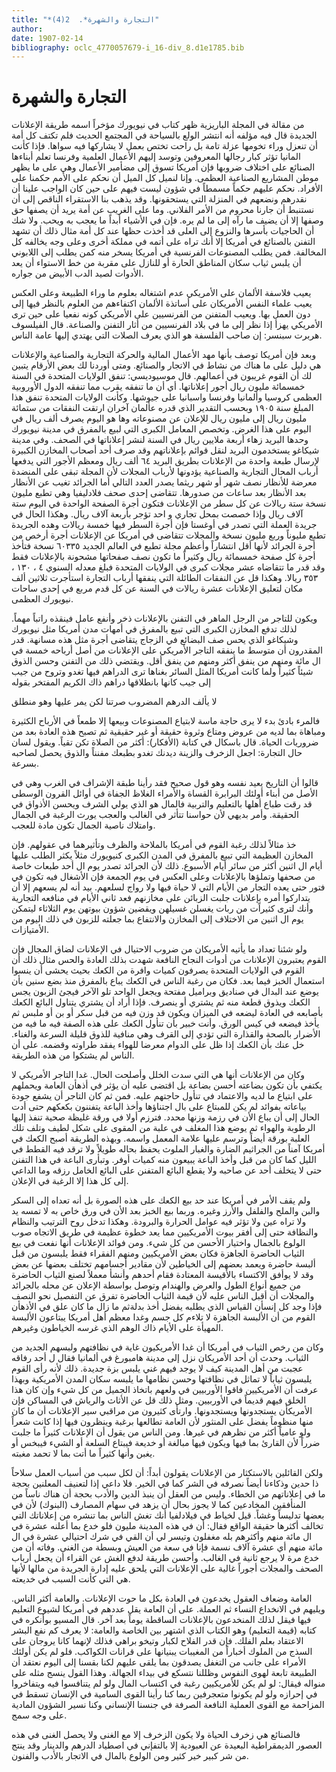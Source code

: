 ```yaml
---
title: "*التجارة والشهرة*.  2(4)"
author: 
date: 1907-02-14
bibliography: oclc_4770057679-i_16-div_8.d1e1785.bib
---
```




#  التجارة والشهرة 

 من مقالة في  المجلة  الباريزية 
 ظهر كتاب في نيويورك مؤخراً اسمه طريقة الإعلانات الجديدة قال فيه مؤلفه أنه انتشر الولع بالسياحة في المجتمع الحديث فلم تكتف كل أمة أن تنعزل وراء تخومها عزلة تامة بل راحت تختص بعمل لا يشاركها فيه سواها. فإذا كأنت المانيا تؤثر كبار رجالها المعروفين وتوسد إليهم الأعمال العلمية وفرنسا تعلم أبناءها الصنائع على اختلاف ضروبها فإن أمريكا تسوق إلى مضأمير الأعمال وهي على ما يظهر موطن المشاريع الصناعية العظمى. وإنا لنميل كل الميل أن نحكم على الأمم حكمنا على الأفراد. نحكم عليهم حكماً مسمطاً في شؤون ليست فيهم على حين كان الواجب علينا أن نقدرهم ونضعهم في المنزلة التي يستحقونها. وقد يذهب بنا الاستقراء الناقص إلى أن نستنبط أن جارنا محروم من الأمر الفلاني. وما على الغريب عن أمة يريد أن يصفها حق وصفها إلا أن يضيف ما رآه إلى ما لم يره. فإن في الأشياء أبداً ما يعجب به ويحب. ولا شك أن الحاجيات بأسرها والنزوع إلى العلى قد أخذت حظها عند كل أمة مثال ذلك أن تشهد التفنن بالصنائع في أمريكا إلا أنك تراه على أتمه في مملكة أخرى وعلى وجه يخالفه كل المخالفة. فمن يطلب المصنوعات الفرنسية في أمريكا يسخر منه كمن يطلب إلى اللابوني أن يلبس ثياب سكان المناطق الحارة أو للنازل على مقربة من خط الاستواء أن يعد الأدوات لصيد الدب الأبيض من جواره. 

 يعيب فلاسفة الألمان على الأمريكي عدم اشتغاله بعلوم ما وراء الطبيعة وعلى العكس يعيب علماء النفس الأمريكان على أساتذة الألمان اكتفاءهم من العلوم بالنظر فيها إلى دون العمل بها. ويعيب المتفنن من الفرنسيين على الأمريكي كونه نفعيا على حين ترى الأمريكي يهزأ إذا نظر إلى ما في بلاد الفرنسيين من أثار التفنن والصناعة. قال الفيلسوف هربرت سبنسر: إن صاحب الفلسفة هو الذي يعرف الصلات التي يهتدي إليها عامة الناس. 

 وبعد فإن أمريكا توصف بأنها مهد الأعمال المالية والحركة التجارية والصناعية والإعلانات هي دليل على ما هناك من نشاط في الاتجار والصنائع. ومتى أوردنا لك بعض الأرقام يتبين لك أن القوم غريبون في أعمالهم. قال موسيوديسي: تنفق الولايات   المتحدة في السنة  خمسمائة  مليون ريال أجور إعلاناتها. أي أن ما تنفقه يقرب مما تنفقه الدول الأوروبية العظمى كروسيا وألمانيا وفرنسا واسبانيا على جيوشها. وكأنت الولايات المتحدة تنفق هذا المبلغ سنة  ١٩٠٥  وبحسب التقدير الذي قدره عألمان آخران ارتقت النفقات من  ستمائة  مليون ريال إلى مليون ريال للإعلان عن مصنوعاته وها هو اليوم يصرف  ألف  ريال في اليوم على هذا الغرض. وتخصص المعامل الكبرى التي لبيع بالمفرق في مدينة نيويورك وحدها البريد زهاء  أربعة  ملايين ريال في السنة لنشر إعلاناتها في الصحف. وفي مدينة شيكاغو يستخدمون البريد لنقل قوائم بإعلاناتهم وقد صرف  أحد  أصحاب المخازن الكبيرة لإرسال طبعة واحدة من الإعلانات بطريق البريد  ٦٤  ألف  ريال ومعظم الأجور التي يدفعها أرباب المحال التجارية والصناعية يؤدونها لأرباب المجلات لأن المجلة تبقى على المنضدة معرضة للأنظار نصف شهر أو شهر ريثما يصدر العدد التالي أما الجرائد تغيب عن الأنظار بعد الأنظار بعد ساعات من صدورها. تتقاضى  إحدى  صحف فلادليفيا وهي تطبع مليون نسخة  ستة  ريالات عن كل سطر من الإعلانات فتكون أجرة الصفحة الواحدة في اليوم  ستة آلاف  ريال وإذا خصصت بمحل تجاري و  احد  تؤجر بأربعة  آلاف  ريال. وهكذا الحال في جريدة العملة التي تصدر في أوغستا فإن أجرة السطر فيها  خمسة  ريالات وهده الجريدة تطبع مليوناً وربع مليون نسخة والمجلات تتقاضى في أمريكا عن الإعلانات أجرة أرخص من أجرة الجرائد لأنها أقل انتشاراً وأعظم مجلة تطبع في العالم الجديد  ٦٠٣٣٥  نسخة فتأخذ أجرة كل صفحة  خمسمائة  ريال وكثيراً ما تكون نصف صفحاتها مشحونة بالإعلانات فقط وقد قدر ما تتقاضاه  عشر  مجلات كبرى في الولايات المتحدة فبلغ معدله السنوي  ٤  ،  ١٣٠  ،  ٣٥٣  ريالا. وهكذا قل عن النفقات الطائلة التي ينفقها أرباب التجارة استأجرت  ثلاثين  ألف  مكان لتعليق الإعلانات  عشرة  ريالات في السنة عن كل قدم مربع في  إحدى  ساحات نيويورك العظمى. 

 ويكون للتاجر من الرجل الماهر في التفنن بالإعلانات ذخر وأنفع عامل فينقذه راتباً مهماً. لذلك تدفع المخازن الكبرى التي تبيع بالمفرق في أمهات مدن أمريكا مثل نيويورك وشيكاغو الذي يحس صف البضائع في الزجاج يتقاضى أجرة مثل هذه مسانهة.   قدر المقدرون أن متوسط ما ينفقه التاجر الأمريكي على الإعلانات من أصل أرباحه  خمسة  في ال  مائة  ومنهم من ينفق أكثر ومنهم من ينفق أقل. ويقتضي ذلك من التفنن وحسن الذوق شيئاً كثيراً ولما كانت أمريكا المثل السائر بغناها ترى الدراهم فيها تغدو وتروح من جيب إلى جيب كانها بانطلاقها دراهم ذاك الكريم المفتخر بقوله 

 لا يألف الدرهم المضروب صرتنا   لكن يمر عليها وهو منطلق  

 فالمرء بادئ بدء لا يرى حاجة ماسة لابتياع المصنوعات وبيعها إلا طمعاً في الأرباح الكثيرة ومباهاة بما لديه من عروض ومتاع وثروة حقيقة أو غير حقيقية ثم تصبح هذه العادة بعد من ضروريات الحياة. قال باسكال في كتابة (الأفكار): أكثر من الصلاة تكن تقياً. ويقول لسان حال التجارة: اجعل الزخرف والزينة ديدنك تغدو بطبعك مفنناً والذوق يحصل لصاحبه بسرعة. 

 قالوا أن التاريخ يعيد نفسه وهو قول صحيح فقد رأينا طبقة الإشراف في الغرب وهي في الأصل من أبناء أولئك البرابرة القساة والأمراء الغلاظ الجفاة في أوائل القرون الوسطى قد رقت طباع أهلها بالتعليم والتربية فالمال هو الذي يولي الشرف ويحسن الأذواق في الحقيقة. وأمر بديهي لأن حواسنا تتأثر في الغالب والعجب يورث الرغبة في الجمال وامتلاك ناصية الجمال تكون مادة للعجب. 

 خذ مثالاً لذلك رغبة القوم في أمريكا بالملاحة والظرف وتأثيرهما في عقولهم. فإن المخازن العظيمة التي تبيع بالمفرق في المدن الكبرى كنيويورك مثلاً يكثر الطلب عليها أيام ال  اثنين  أكثر من سائر أيام الأسبوع. ذلك لأن الجرائد تصدر يوم ال  أحد  طبعات خاصة من صحفها وتملؤها بالإعلانات وعلى العكس في يوم الجمعة فإن الأشغال فيه تكون في فتور حتى يعده التجار من الأيام التي لا حياة فيها ولا رواج لسلعهم. بيد أنه لم يسعهم إلا أن يتداركوا أمره بإعلانات جلبت الزبائن على مخازنهم فعد ثاني الأيام في منافعه التجارية وأنك لترى كثيراًت من ربات يغسلن غسيلهن ويقضين شؤون بيوتهن يوم الثلاثاء ليتمكن يوم ال  اثنين  من الاختلاف إلى المخازن والانتفاع بما جعلته للزبون في ذلك اليوم من الأمتيازات. 

 ولو شئنا تعداد ما يأتيه الأمريكان من ضروب الاحتيال في الإعلانات لضاق المجال فإن القوم يعتبرون الإعلانات من أدوات النجاح النافعة شهدت بذلك العادة والحس مثال ذلك أن   القوم في الولايات المتحدة يصرفون كميات وافرة من الكعك بحيث يحشى أن ينسوا استعمال الخبز فيما بعد. فكان من رغبة الناس في الكعك يباع بالمفرق منذ بضع سنين بأن يوضع عند البدال في صناديق وبراميل مفتحة ويجعل الواحد تلو الآخر فيجئ الزبون يجس الكعك ويذوق قطعة منه ثم يشتري أو ينصرف. فإذا أراد أن يشتري يتناول البائع الكعك بأصابعه في العادة ليضعه في الميزان ويكون قد وزن فيه من قبل سكر أو بن أو ملبس ثم يأخذ فيضعه في كيس الورق. وأنت خبير بأن تنأول الكعك على هذه الصفة فيه ما فيه من الأضرار بالصحة والقذارة التي تؤدي إلى القرف وهي منافية للذوق قليلة السرعة والغناء. خل عنك بأن الكعك إذا ظل على الدوام معرضا للهواء يفقد طراوته وقضمه. على أن الناس لم يشتكوا من هذه الطريقة. 

 وكان من الإعلانات أنها هي التي سدت الخلل وأصلحت الحال. غدا التاجر الأمريكي لا يكتفي بأن تكون بضاعته أحسن بضاعة بل اقتضى عليه أن يؤثر في أذهأن العامة ويحملهم على ابتياع ما لديه والاعتماد في تنأول حاجتهم عليه. فمن ثم كان التاجر أن يشفع جودة بياعاته بفوائد لم يكن للمبتاع على بال اجتناؤها وأخذ الباعة يتفننون بكعكهم حتى أدت الحال إلى أن يباع الأن في رزمة وزنها محدد. فترزم أولا في ورقة غليظة صحية تنفذ إليها الرطوبة والهواء ثم يوضع هذا المغلف في علبة من المقوى على شكل لطيف وتلف تلك العلبة بورقة أيضاً وترسم عليها علامة المعمل واسمه. وبهذه الطريقة أصبح الكعك في أمريكا آمناً من الجراثيم الضارة والغبار الملوث يحفظ بحاله طويلاً ولا ترقد فيه القطط في الليل كما كان من قبل وأخذ الباعة يبيعون منه كميات أوفر. وتبأرى الباعة في هذا التفنن حتى لا يتخلف  أحد  عن صاحبه ولا يقطع البائع المتفنن على البائع الخامل رزقه وما الداعي إلى كل هذا إلا الرغبة في الإعلان. 

 ولم يقف الأمر في أمريكا عند حد بيع الكعك على هذه الصورة بل أنه تعداه إلى السكر والبن والملح والفلفل والأرز وغيره. وربما بيع الخبز بعد الأن في ورق خاص به لا تمسه يد ولا تراه عين ولا تؤثر فيه عوامل الحرارة والبرودة. وهكذا تدخل روح الترتيب والنظام والنظافة حتى إلى أفقر بيوت الأمريكيين مما يعد خطوة عظيمة في طريق الاتجاه صوب الولوع بالجمال واختيار الأحسن من كل شيء.   ومن فوائد الإعلانات أنها نفعت في بيع الثياب الحاضرة الجاهزة فكان بعض الأمريكيين ومنهم الفقراء فقط يلبسون من قبل ألبسة حاضرة ويعمد بعضهم إلى الخياطين لأن مقادير أجسامهم تختلف بعضها عن بعض وقد لا يوأفق الاكتساء بالأقيسة المعتادة فقام أحدهم وأنشأ معملاً لصنع الثياب الحاضرة من جميع أنواع الطول والعرض والهندام وتوصل بواسطة الإعلان عن محله بالجرائد والمجلات أن أقبل الناس عليه لأن قيمة الثياب الحاضرة تفرق عن التفصيل نحو النصف فإذا وجد كل إنسأن القياس الذي يطلبه يفضل أخذ بدلةثم ما زال ما كان علق في الأذهأن القوم من أن الألبسة الجاهزة لا تلاءم كل جسم وغدا معظم أهل أمريكا يبتاعون الألبسة المهيأة على الأيام ذاك الوهم الذي غرسه الخياطون وغيرهم. 

 وكان من رخص الثياب في أمريكا أن غدا الأمريكيون غاية في نظافتهم ولبسهم الجديد من الثياب. وحدث أن  أحد  الأمريكان نزل إلى مدينة هامبورغ في ألمانيا فقال ل  أحد  رفاقه عجبت من أهل المدينة كيف لا يوجد فيهم غني يلبس بزة جديدة. ذلك لأنه رأى القوم يلبسون ثياباً لا تماثل في نظافتها وحسن نظامها ما يلبسه سكان المدن الأمريكية وبهذا عرفت أن الأمريكيين فاقوا الأوربيين في ولعهم باتخاذ الجميل من كل شيء وإن كان هذا الخلق فيهم قديماً في الأوربيين. ومثل ذلك قل عن الأثاث والرياش في المساكن فإن الأمريكأن يستجدونها ويستجدونها. وارتأى كثيرون من مراقبي سير الإعلانات أن ما كان منها منظوماً يفضل على المنثور لأن العامة تطالعها برغبة وينظرون فيها إذا كانت شعراً ولو عامياً أكثر من نظرهم في غيرها. ومن الناس من يقول أن الإعلانات كثيراً ما جلبت ضرراً لأن القارئ بما فيها ويكون فيها مبالغة أو خديعة فيبتاع السلعة أو الشيء فيبخس أو يغبن وأنها كثيراً ما أتت بما لا تحمد مغبته. 

 ولكن القائلين بالاستكثار من الإعلانات يقولون أبداً: أن لكل سبب من أسباب العمل سلاحاً ذا حدين وذكاءنا أيضاً نصرفه في الشر كما في الخير. فلا داعي إذا لتعنيف المعلنين بحجة ما في إعلاناتهم من الخطاء. وليس من العقل أن ينبذ الدين والأدب بحجة أن هناك ناساً من المنأفقين المخادعين كما لا يجوز بحال أن يزهد في سهام المصارف (البنوك) لأن في بعضها تدليساً وغشاً.   قيل لخياط في فيلادلفيا أنك تغش الناس بما تنشره من إعلاناتك التي تخالف أكثرها حقيقة الواقع فقال: أن في هذه المدينة مليون فلو خدع بما أعلنه  عشرة  في ال  مائة  منهم وأكثرهم بله مغفلون وتيسر لي أن القي في شرك احتيالي  عشرة  في ال  مائة  منهم أي  عشرة  آلاف  نسمة فإنا في سعة من العيش وبسطة من الغنى. وفاته أن من خدع مرة لا يرجع ثانية في الغالب. وأحسن طريقة لدفع الغش عن القراء أن يجعل أرباب الصحف والمجلات أجوراً غالية على الإعلانات التي يلحق عليه إدارة الجريدة من مالها لأنها هي التي كأنت السبب في خديعته. 

 العامة وضعاف العقول يخدعون في العادة بكل ما حوت الإعلانات. والعامة أكثر الناس. ويليهم في الانخداع النساء ثم العملة. على أن العامة يقل عددهم في أمريكا لشيوع التعليم فيها فيقل لذلك المنخدعون بالإعلانات الساقطة يوماً بعد آخر. قال المسيو بوأنكره في كتابه (قيمة التعليم) وهو الكتاب الذي اشتهر بين الخاصة والعامة: لا يعرف كم نفع البشر الاعتقاد بعلم الفلك. فإن قدر الفلاح لكبار وتيخو براهي فذلك لإنهما كانا يروجان على السذج من الملوك أخباراً من المغيبات يبنيانها على قرانات الكواكب. فلو لم يكن أولئك الأمراء على جانب من التغفل يصدقون بما يلقى عليهم لكنا بقسنا إلى اليوم نعتقد أن الطبيعة تابعة لهوى النفوس وظللنا نتسكع في بيداء الجهالة. وهذا القول ينسج مثله على منواله فيقال: لو لم يكن للأمريكيين رغبة في اكتساب المال ولو لم يتنافسوا فيه ويتفاخروا في إحرازه ولو لم يكونوا متعجرفين ربما كنا رأينا القوى السامية في الإنسان تسقط في المزاحمة مع القوى العملية النافعة الصرفة في جنسنا الإنساني وكنا نسير الشؤون المادية على وجه سمج. 

 فالصنائع هي زخرف الحياة ولا يكون الزخرف إلا مع الغنى ولا يحصل الغنى في هذه العصور الديمقراطية البعيدة عن العبودية إلا بالتفإني في اصطياد الدرهم والدينار وقد ينتج من شر كبير خير كثير ومن الولوع بالمال في الاتجار بالأدب والفنون. 
